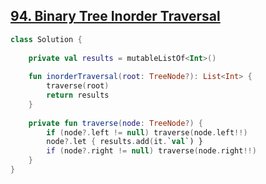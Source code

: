 ## [94. Binary Tree Inorder Traversal](https://leetcode.com/problems/binary-tree-inorder-traversal/)

```kotlin
class Solution {
    
    private val results = mutableListOf<Int>()
    
    fun inorderTraversal(root: TreeNode?): List<Int> {
        traverse(root)
        return results
    }
    
    private fun traverse(node: TreeNode?) {
        if (node?.left != null) traverse(node.left!!)
        node?.let { results.add(it.`val`) }
        if (node?.right != null) traverse(node.right!!)
    }
}
```